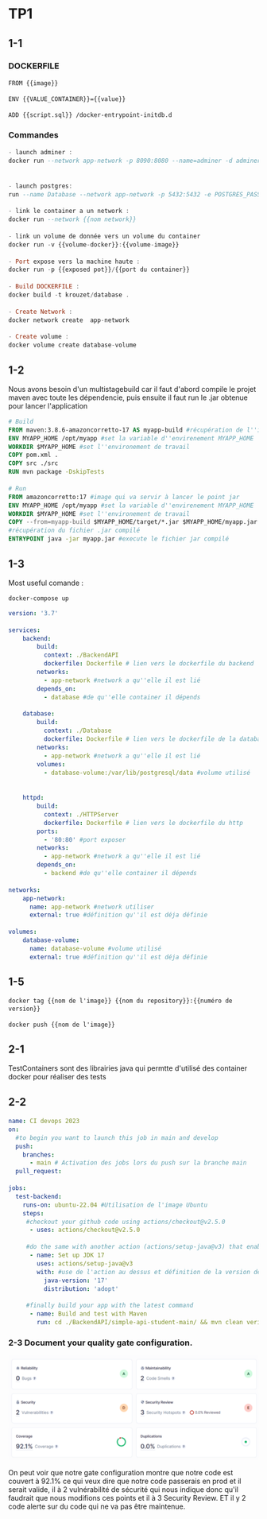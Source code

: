 # TP1

## 1-1

### DOCKERFILE

```cli
FROM {{image}}

ENV {{VALUE_CONTAINER}}={{value}}

ADD {{script.sql}} /docker-entrypoint-initdb.d
```

### Commandes
```hs
- launch adminer :
docker run --network app-network -p 8090:8080 --name=adminer -d adminer


- launch postgres:
run --name Database --network app-network -p 5432:5432 -e POSTGRES_PASSWORD=pwd -v /database-volume:/var/lib/postgresql/data krouzet/database

- link le container a un network :
docker run --network {{nom network}}

- link un volume de donnée vers un volume du container
docker run -v {{volume-docker}}:{{volume-image}}

- Port expose vers la machine haute :
docker run -p {{exposed pot}}/{{port du container}}

- Build DOCKERFILE :
docker build -t krouzet/database .

- Create Network :
docker network create  app-network

- Create volume :
docker volume create database-volume 

```

## 1-2

Nous avons besoin d'un multistagebuild car il faut d'abord compile le projet maven avec toute les dépendencie, puis ensuite il faut run le .jar obtenue pour lancer l'application


```Dockerfile
# Build
FROM maven:3.8.6-amazoncorretto-17 AS myapp-build #récupération de l''image java pour compile le projet avec maven
ENV MYAPP_HOME /opt/myapp #set la variable d''envirenement MYAPP_HOME 
WORKDIR $MYAPP_HOME #set l''environement de travail
COPY pom.xml .
COPY src ./src
RUN mvn package -DskipTests

# Run
FROM amazoncorretto:17 #image qui va servir à lancer le point jar
ENV MYAPP_HOME /opt/myapp #set la variable d''envirenement MYAPP_HOME 
WORKDIR $MYAPP_HOME #set l''environement de travail
COPY --from=myapp-build $MYAPP_HOME/target/*.jar $MYAPP_HOME/myapp.jar
#récupération du fichier .jar compilé
ENTRYPOINT java -jar myapp.jar #execute le fichier jar compilé
```

## 1-3

Most useful comande :
```
docker-compose up
```

```yml
version: '3.7'

services:
    backend:
        build:
          context: ./BackendAPI
          dockerfile: Dockerfile # lien vers le dockerfile du backend
        networks:
          - app-network #network a qu''elle il est lié
        depends_on:
          - database #de qu''elle container il dépends

    database:
        build:
          context: ./Database
          dockerfile: Dockerfile # lien vers le dockerfile de la database
        networks:
          - app-network #network a qu''elle il est lié
        volumes:
          - database-volume:/var/lib/postgresql/data #volume utilisé
          

    httpd:
        build:
          context: ./HTTPServer
          dockerfile: Dockerfile # lien vers le dockerfile du http
        ports:
          - '80:80' #port exposer
        networks:
          - app-network #network a qu''elle il est lié
        depends_on:
          - backend #de qu''elle container il dépends
    
networks:
    app-network:
      name: app-network #network utiliser
      external: true #définition qu''il est déja définie 

volumes:
    database-volume:
      name: database-volume #volume utilisé
      external: true #définition qu''il est déja définie 

```

## 1-5

```
docker tag {{nom de l'image}} {{nom du repository}}:{{numéro de version}}

docker push {{nom de l'image}}
```


## 2-1

TestContainers sont des librairies java qui permtte d'utilisé des container docker pour réaliser des tests

## 2-2

```yml
name: CI devops 2023
on:
  #to begin you want to launch this job in main and develop
  push:
    branches: 
      - main # Activation des jobs lors du push sur la branche main
  pull_request:

jobs:
  test-backend: 
    runs-on: ubuntu-22.04 #Utilisation de l'image Ubuntu
    steps:
     #checkout your github code using actions/checkout@v2.5.0
      - uses: actions/checkout@v2.5.0 

     #do the same with another action (actions/setup-java@v3) that enable to setup jdk 17
      - name: Set up JDK 17
        uses: actions/setup-java@v3
        with: #use de l'action au dessus et définition de la version de java
          java-version: '17'
          distribution: 'adopt'

     #finally build your app with the latest command
      - name: Build and test with Maven
        run: cd ./BackendAPI/simple-api-student-main/ && mvn clean verify #déplacement dans le bon dossier et on éxécute la commande mvn clean verify
```
### 2-3 Document your quality gate configuration.

![codecoverage](/images/codecoverage.png "Quality gate from sonar")

On peut voir que notre gate configuration montre que notre code est couvert à 92.1% ce qui veux dire que notre code passerais en prod et il serait valide, il à 2 vulnérabilité de sécurité qui nous indique donc qu'il faudrait que nous modifions ces points et il à 3 Security Review. ET il y 2 code alerte sur du code qui ne va pas être maintenue. 